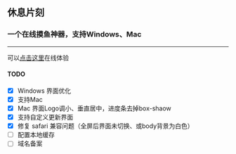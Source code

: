 ## 休息片刻

### 一个在线摸鱼神器，支持Windows、Mac

***

可以[点击这里](http://106.55.105.239:10001/)在线体验

#### TODO
- [x] Windows 界面优化
- [x] 支持Mac
- [x] Mac 界面Logo调小、垂直居中，进度条去掉box-shaow
- [x] 支持自定义更新界面
- [x] 修复 safari 兼容问题（全屏后界面未切换、或body背景为白色）
- [ ] 配置本地缓存
- [ ] 域名备案